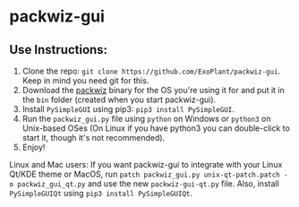 # packwiz-gui


## Use Instructions:

1. Clone the repo: `git clone https://github.com/ExoPlant/packwiz-gui`. Keep in mind you need git for this.
2. Download the [packwiz](https://github.com/comp500/packwiz/) binary for the OS you're using it for and put it 
in the `bin` folder (created when you start packwiz-gui).
3. Install `PySimpleGUI` using pip3: `pip3 install PySimpleGUI`.
4. Run the `packwiz_gui.py` file using `python` on Windows or `python3` on Unix-based OSes (On Linux if you have 
python3 you can double-click to start it, though it's not recommended).
5. Enjoy!

Linux and Mac users: If you want packwiz-gui to integrate with your Linux Qt/KDE theme or MacOS, run 
`patch packwiz_gui.py unix-qt-patch.patch -o packwiz_gui_qt.py` and use the new `packwiz-gui-qt.py` file.
Also, install `PySimpleGUIQt` using `pip3 install PySimpleGUIQt`.
